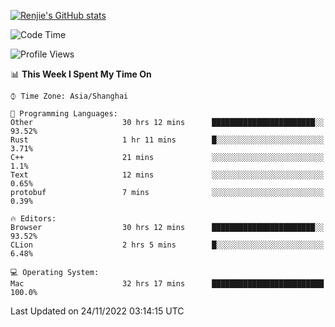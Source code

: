 [![Renjie's GitHub stats](https://github-readme-stats.vercel.app/api?username=liurenjie1024&show_icons=true&theme=chartreuse-dark)](https://github.com/anuraghazra/github-readme-stats)

<!--START_SECTION:waka-->
![Code Time](http://img.shields.io/badge/Code%20Time-372%20hrs%2021%20mins-blue)

![Profile Views](http://img.shields.io/badge/Profile%20Views-23-blue)

📊 **This Week I Spent My Time On** 

```text
⌚︎ Time Zone: Asia/Shanghai

💬 Programming Languages: 
Other                    30 hrs 12 mins      ███████████████████████░░   93.52% 
Rust                     1 hr 11 mins        █░░░░░░░░░░░░░░░░░░░░░░░░   3.71% 
C++                      21 mins             ░░░░░░░░░░░░░░░░░░░░░░░░░   1.1% 
Text                     12 mins             ░░░░░░░░░░░░░░░░░░░░░░░░░   0.65% 
protobuf                 7 mins              ░░░░░░░░░░░░░░░░░░░░░░░░░   0.39%

🔥 Editors: 
Browser                  30 hrs 12 mins      ███████████████████████░░   93.52% 
CLion                    2 hrs 5 mins        █░░░░░░░░░░░░░░░░░░░░░░░░   6.48%

💻 Operating System: 
Mac                      32 hrs 17 mins      █████████████████████████   100.0%

```


 Last Updated on 24/11/2022 03:14:15 UTC
<!--END_SECTION:waka-->


